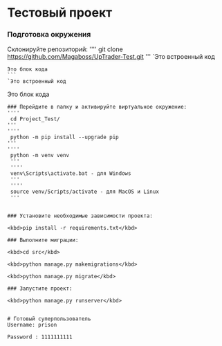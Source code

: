 # Тестовый проект
### Подготовка окружения
Склонируйте репозиторий:
''''
git clone https://github.com/Magaboss/UpTrader-Test.git
'''
`Это встроенный код
````
Это блок кода
```
`Это встроенный код
````
Это блок кода
```
### Перейдите в папку и активируйте виртуальное окружение:
''''
 cd Project_Test/
'''
''''
 python -m pip install --upgrade pip
'''
''''
 python -m venv venv
 '''
 ''''
 venv\Scripts\activate.bat - для Windows
 '''
 ''''
 source venv/Scripts/activate - для MacOS и Linux
 '''


### Установите необходимые зависимости проекта:

<kbd>pip install -r requirements.txt</kbd>

### Выполните миграции:

<kbd>cd src</kbd>
  
<kbd>python manage.py makemigrations</kbd>
  
<kbd>python manage.py migrate</kbd>

### Запустите проект:

<kbd>python manage.py runserver</kbd>


# Готовый суперпользователь 
Username: prison

Password : 1111111111
